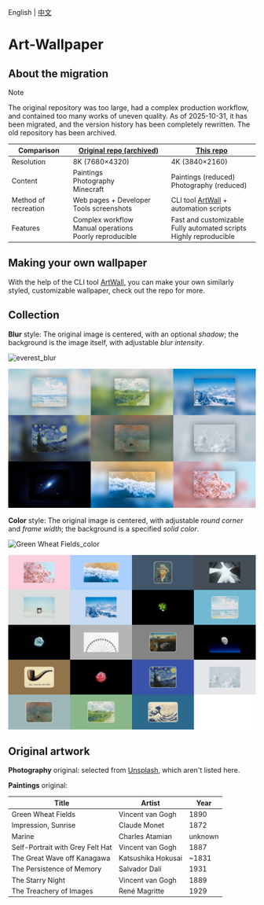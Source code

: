 English | [中文](README-ZH.md)

# Art-Wallpaper

## About the migration

> [!Note]
> The original repository was too large, had a complex production workflow, and contained too many works of uneven quality. As of 2025-10-31, it has been migrated, and the version history has been completely rewritten. The old repository has been archived.

| Comparison           | [Original repo (archived)](https://github.com/Somnia1337/Art-Wallpaper-8K) | [This repo](https://github.com/Somnia1337/Art-Wallpaper)                       |
| -------------------- | -------------------------------------------------------------------------- | ------------------------------------------------------------------------------ |
| Resolution           | 8K (7680×4320)                                                             | 4K (3840×2160)                                                                 |
| Content              | Paintings<br>Photography<br>Minecraft                                      | Paintings (reduced)<br>Photography (reduced)                                   |
| Method of recreation | Web pages + Developer Tools screenshots                                    | CLI tool [ArtWall](https://github.com/Somnia1337/ArtWall) + automation scripts |
| Features             | Complex workflow<br>Manual operations<br>Poorly reproducible               | Fast and customizable<br>Fully automated scripts<br>Highly reproducible        |

## Making your own wallpaper

With the help of the CLI tool [ArtWall](https://github.com/Somnia1337/ArtWall), you can make your own similarly styled, customizable wallpaper, check out the repo for more.

## Collection

**Blur** style: The original image is centered, with an optional _shadow_; the background is the image itself, with adjustable _blur intensity_.

![everest_blur](wallpaper/photography/everest_blur.png)

![preview_blur](preview/preview_blur.png)

**Color** style: The original image is centered, with adjustable _round corner_ and _frame width_; the background is a specified _solid color_.

![Green Wheat Fields_color](wallpaper/painting/Green%20Wheat%20Fields_color.png)

![preview_color](preview/preview_color.png)

## Original artwork

**Photography** original: selected from [Unsplash](https://unsplash.com/), which aren't listed here.

**Paintings** original:

| Title                            | Artist             | Year    |
| -------------------------------- | ------------------ | ------- |
| Green Wheat Fields               | Vincent van Gogh   | 1890    |
| Impression, Sunrise              | Claude Monet       | 1872    |
| Marine                           | Charles Atamian    | unknown |
| Self-Portrait with Grey Felt Hat | Vincent van Gogh   | 1887    |
| The Great Wave off Kanagawa      | Katsushika Hokusai | ~1831   |
| The Persistence of Memory        | Salvador Dalí      | 1931    |
| The Starry Night                 | Vincent van Gogh   | 1889    |
| The Treachery of Images          | René Magritte      | 1929    |

